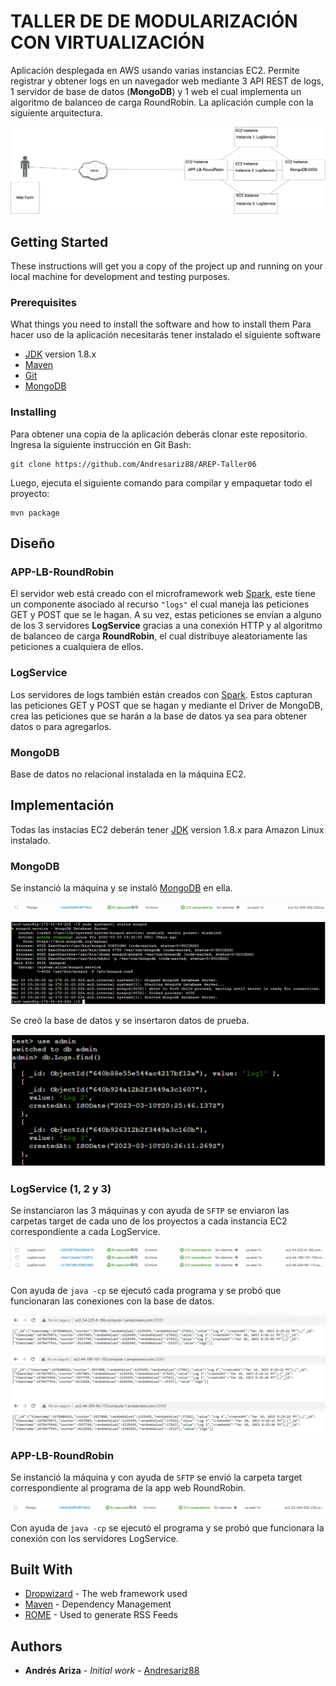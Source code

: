 # **TALLER DE DE MODULARIZACIÓN CON VIRTUALIZACIÓN**

Aplicación desplegada en AWS usando varias instancias EC2. Permite registrar y obtener logs en un navegador web mediante 3 API REST de logs, 1 servidor de base de datos (**MongoDB**) y 1 web el cual implementa un algoritmo de balanceo de carga RoundRobin. La aplicación cumple con la siguiente arquitectura.

![](./img/img0.png)

## Getting Started

These instructions will get you a copy of the project up and running on your local machine for development and testing purposes.

### Prerequisites

What things you need to install the software and how to install them
Para hacer uso de la aplicación necesitarás tener instalado el siguiente software
- [JDK](https://docs.aws.amazon.com/es_es/corretto/latest/corretto-8-ug/amazon-linux-install.html) version 1.8.x
- [Maven](https://maven.apache.org/download.cgi)
- [Git](https://git-scm.com/downloads)
- [MongoDB](https://docs.aws.amazon.com/dms/latest/sbs/chap-mongodb2documentdb.02.html)


### Installing

Para obtener una copia de la aplicación deberás clonar este repositorio. Ingresa la siguiente instrucción en Git Bash:

```
git clone https://github.com/Andresariz88/AREP-Taller06
```

Luego, ejecuta el siguiente comando para compilar y empaquetar todo el proyecto:

```
mvn package
```


## **Diseño**
### APP-LB-RoundRobin
El servidor web está creado con el microframework web [Spark](https://sparkjava.com/), este tiene un componente asociado al recurso ```"logs"``` el cual maneja las peticiones GET y POST que se le hagan. A su vez, estas peticiones se envían a alguno de los 3 servidores **LogService** gracias a una conexión HTTP y al algoritmo de balanceo de carga **RoundRobin**, el cual distribuye aleatoriamente las peticiones a cualquiera de ellos.

### LogService
Los servidores de logs también están creados con [Spark](https://sparkjava.com/). Estos capturan las peticiones GET y POST que se hagan y mediante el Driver de MongoDB, crea las peticiones que se harán a la base de datos ya sea para obtener datos o para agregarlos.

### MongoDB
Base de datos no relacional instalada en la máquina EC2.

## **Implementación**
Todas las instacias EC2 deberán tener [JDK](https://docs.aws.amazon.com/es_es/corretto/latest/corretto-8-ug/amazon-linux-install.html) version 1.8.x para Amazon Linux instalado.


### MongoDB
Se instanció la máquina y se instaló [MongoDB](https://docs.aws.amazon.com/dms/latest/sbs/chap-mongodb2documentdb.02.html) en ella.

![](./img/img1.png)

![](./img/img2.png)

Se creó la base de datos y se insertaron datos de prueba.

![](./img/img3.png)

### LogService (1, 2 y 3)
Se instanciaron las 3 máquinas y con ayuda de ```SFTP``` se enviaron las carpetas target de cada uno de los proyectos a cada instancia EC2 correspondiente a cada LogService.

![](./img/img4.png)

Con ayuda de ```java -cp``` se ejecutó cada programa y se probó que funcionaran las conexiones con la base de datos.

![](./img/img5.png)

### APP-LB-RoundRobin
Se instanció la máquina y con ayuda de ```SFTP``` se envió la carpeta target correspondiente al programa de la app web RoundRobin.

![](./img/img6.png)

Con ayuda de ```java -cp``` se ejecutó el programa y se probó que funcionara la conexión con los servidores LogService.



## Built With

* [Dropwizard](http://www.dropwizard.io/1.0.2/docs/) - The web framework used
* [Maven](https://maven.apache.org/) - Dependency Management
* [ROME](https://rometools.github.io/rome/) - Used to generate RSS Feeds

## Authors

* **Andrés Ariza** - *Initial work* - [Andresariz88](https://github.com/Andresariz88)



